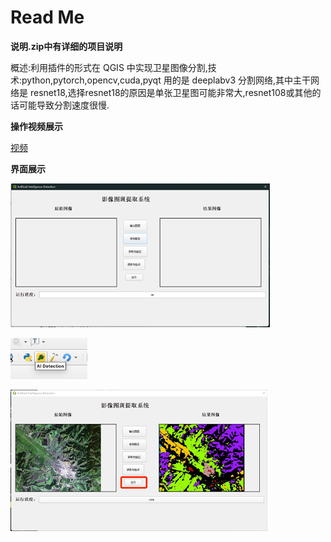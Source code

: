 # Read Me
**说明.zip中有详细的项目说明**

概述:利用插件的形式在 QGIS 中实现卫星图像分割,技术:python,pytorch,opencv,cuda,pyqt 用的是 deeplabv3 分割网络,其中主干网络是 resnet18,选择resnet18的原因是单张卫星图可能非常大,resnet108或其他的话可能导致分割速度很慢.

**操作视频展示**

[视频](https://github.com/bigboysuper6/Remote-sensing-image-segmentation/blob/main/ImgVideo/%E6%BC%94%E7%A4%BA%E8%A7%86%E9%A2%91.mp4)

**界面展示**
  
![](https://github.com/bigboysuper6/Remote-sensing-image-segmentation/blob/main/ImgVideo/%E5%9B%BE%E7%89%87%201.png)
  
![](https://github.com/bigboysuper6/Remote-sensing-image-segmentation/blob/main/ImgVideo/%E5%9B%BE%E7%89%87%202.png)
  
![](https://github.com/bigboysuper6/Remote-sensing-image-segmentation/blob/main/ImgVideo/%E5%9B%BE%E7%89%873.png)
